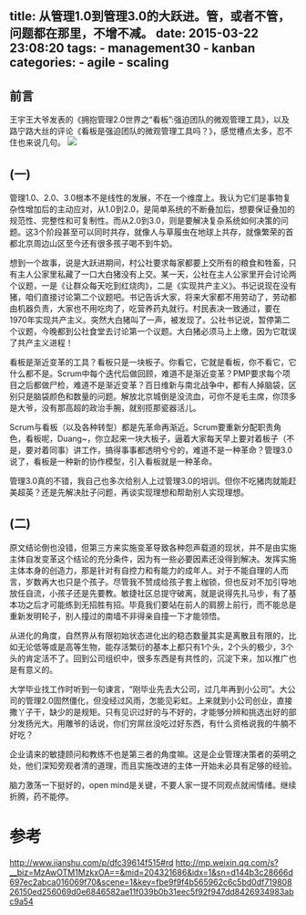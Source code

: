 title: 从管理1.0到管理3.0的大跃进。管，或者不管，问题都在那里，不增不减。
date: 2015-03-22 23:08:20
tags:
	- management30
	- kanban
categories:
    - agile
    - scaling
---

## 前言
王宇王大爷发表的《拥抱管理2.0世界之“看板”:强迫团队的微观管理工具》，以及路宁路大丝的评论《看板是强迫团队的微观管理工具吗？》，感觉槽点太多，忍不住也来说几句。
![](http://ww4.sinaimg.cn/bmiddle/005y8JBijw1eqexc2m3yrj30xc18g4ai.jpg)

## (一)

管理1.0、2.0、3.0根本不是线性的发展，不在一个维度上。我认为它们是事物复杂性增加后的主动应对，从1.0到2.0，是简单系统的不断叠加后，想要保证叠加的规范性、完整性和可复制性。而从2.0到3.0，则是要解决复杂系统如何决策的问题。这3个阶段甚至可以同时共存，就像人与草履虫在地球上共存，就像繁荣的首都北京周边山区至今还有很多孩子喝不到牛奶。

想到一个故事，说是大跃进期间，村公社要求每家都要上交所有的粮食和牲畜，只有主人公家里私藏了一口大白猪没有上交。某一天，公社在主人公家里开会讨论两个议题，一是《让群众每天吃到红烧肉》，二是《实现共产主义》。书记说现在没有猪，咱们直接讨论第二个议题吧。书记告诉大家，将来大家都不用劳动了，劳动都由机器负责，大家也不用吃肉了，吃营养药丸就行。村民表决一致通过，要在1970年实现共产主义。突然大白猪叫了一声，被发现了。公社书记说，暂停第二个议题，今晚都到公社食堂去讨论第一个议题。大白猪必须马上上缴，因为它耽误了共产主义进程！

<!-- more -->

看板是渐近变革的工具？看板只是一块板子。你看它，它就是看板，你不看它，它什么都不是。Scrum中每个迭代后做回顾，难道不是渐近变革？PMP要求每个项目之后都做尸检，难道不是渐近变革？百日维新与南北战争中，都有人掉脑袋，区别只是脑袋颜色和数量的问题。解放北京城倒是没流血，可你不是毛主席，你顶多是大爷，没有那高超的政治手腕，就别揽那瓷器活儿。

Scrum与看板（以及各种转型）都是先革命再渐近。Scrum要重新分配职责角色，看板呢，Duang~，你立起来一块大板子，逼着大家每天早上要对着板子（不是，要对着同事）讲工作，搞得事事都透明兮兮的，难道不是一种革命？管理3.0说了，看板是一种新的协作模型，引入看板就是一种革命。

管理3.0真的不错，我自己也多次给别人上过管理3.0的培训。但你不吃猪肉就能赶美超英？还是先解决肚子问题，再谈实现理想和帮助别人实现理想。

## (二)

原文结论倒也没错，但第三方来实施变革导致各种怨声载道的现状，并不是由实施主体自发变革这个结论的充分条件，因为有一些必要因素还没得到解决。发挥实施主体本身的创造力，那是针对有自控力和有能力的成年人。对于不能自理的人而言，岁数再大也只是个孩子。尽管我不赞成给孩子套上枷锁，但也反对不加引导地放任自流，小孩子还是先要教。敏捷社区总提守破离，就是说得先扎马步，有了基本功之后才可能练到无招胜有招。毕竟我们要站在前人的肩膀上前行，而不能总是重新发明轮子，别人撞过的南墙不非得亲自撞一下才能领悟。

从进化的角度，自然界从有限初始状态进化出的稳态数量其实是离散且有限的，比如无论低等或是高等生物，能存活繁衍的基本上都只有1个头，2个头的极少，3个头的肯定活不了。回到公司组织中，很多东西是有共性的，沉淀下来，加以推广也是有意义的。

大学毕业找工作时听到一句谏言，“刚毕业先去大公司，过几年再到小公司”。大公司的管理2.0固然僵化，但没经过风雨，怎能见彩虹。上来就到小公司创业，直接撒丫子干，缺少的是规矩。只有见识过好的与不好的，才能够分辨和挑选出好的部分发扬光大。用雕爷的话说，你们穷屌丝没吃过好东西，有什么资格说我的牛腩不好吃？

企业请来的敏捷顾问和教练不也是第三者的角度嘛。这是企业管理决策者的英明之处，他们深知旁观者清的道理，而且实施改进的主体一开始未必具有足够的经验。


脑力激荡一下挺好的，open mind是关键，不要人家一提不同观点就闹情绪。继续折腾，药不能停。

# 参考
<http://www.jianshu.com/p/dfc39614f515#rd>
<http://mp.weixin.qq.com/s?__biz=MzAwOTM1MzkxOA==&mid=204321686&idx=1&sn=d144b3c28666d697ec2abca016069f70&scene=1&key=fbe9f9f4b565962c6c5bd0df71980826150ed256069d0e6846582ae11f039b0b31eec5f92f947dd8426934983abc9a54>
